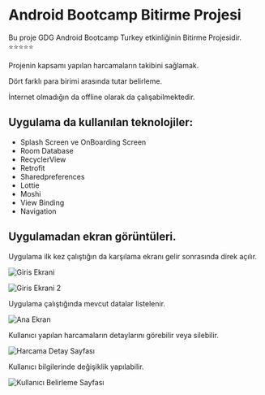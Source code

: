 # Android Bootcamp Bitirme Projesi
Bu proje GDG Android Bootcamp Turkey etkinliğinin Bitirme Projesidir. :star::star::star::star::star:

Projenin kapsamı yapılan harcamaların takibini sağlamak. 

Dört farklı para birimi arasında tutar belirleme.

İnternet olmadığın da offline olarak da çalışabilmektedir.

  
## Uygulama da kullanılan teknolojiler:

+ Splash Screen ve OnBoarding Screen
+ Room Database
+  RecyclerView
+  Retrofit
+  Sharedpreferences
+  Lottie
+  Moshi
+  View Binding
+  Navigation


## Uygulamadan ekran görüntüleri.

Uygulama ilk kez çalıştığın da karşılama ekranı gelir sonrasında direk açılır.

![Giris Ekrani](https://user-images.githubusercontent.com/63477571/117520087-2e8c0d00-afaf-11eb-8e2a-7bc212cbec0a.png)

![Giris Ekrani 2](https://user-images.githubusercontent.com/63477571/117520117-5ed3ab80-afaf-11eb-8c66-0ef850b77779.png)


Uygulama çalıştığında mevcut datalar listelenir.

![Ana Ekran](https://user-images.githubusercontent.com/63477571/117520148-7743c600-afaf-11eb-9f2c-6040a94ad54e.png)


Kullanıcı yapılan harcamaların detaylarını görebilir veya silebilir.

![Harcama Detay Sayfası](https://user-images.githubusercontent.com/63477571/117520194-b6721700-afaf-11eb-927e-41d651efb795.png)

Kullanıcı bilgilerinde değişiklik yapılabilir.

![Kullanıcı Belirleme Sayfası](https://user-images.githubusercontent.com/63477571/117520296-2b455100-afb0-11eb-923e-8de693ca0cf0.png)
